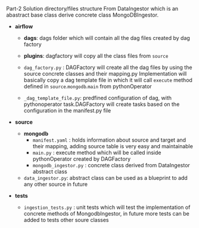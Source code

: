 Part-2 Solution directory/files structure
From DataIngestor which is an abastract base class derive concrete class MongoDBIngestor.

- **airflow**
   - **dags**: dags folder which will contain all the dag files created by dag factory
   - **plugins**: dagfactory will copy all the class files from `source`
   - `dag_factory.py` : DAGFactory will create all the dag files by using the source concrete classes and their mapping.py
                        Implementation will basically copy a dag template file in which it will call `execute` method defined in 
                        `source`.`mongodb`.`main` from pythonOperator
     
   - `_dag_template_file.py`: predfined configuration of dag, with pythonoperator task.DAGFactory will create tasks 
                              based on the configuration in the manifest.py file

- **source**
    - **mongodb**
        - `manifest.yaml` : holds information about source and target and their mapping, adding source table is very easy 
                          and maintainable
        - `main.py` : execute method which will be called inside pythonOperator created by DAGFactory
        - `mongodb_ingestor.py` : concrete class derived from DataIngestor abstract class
    - `data_ingestor.py`: abstract class can be used as a blueprint to add any other source in future
    
- **tests**
    - `ingestion_tests.py` : unit tests which will test the implementation of concrete methods of MongodbIngestor, 
                            in future more tests can be added to tests other soure classes
    

    
